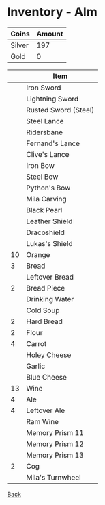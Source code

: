 # Inventory - Alm

| Coins  | Amount |
| ------ | ------ |
| Silver | 197    |
| Gold   | 0      |

| <!-- --> | Item                 |
| -------- | -------------------- |
|          | Iron Sword           |
|          | Lightning Sword      |
|          | Rusted Sword (Steel) |
|          | Steel Lance          |
|          | Ridersbane           |
|          | Fernand's Lance      |
|          | Clive's Lance        |
|          | Iron Bow             |
|          | Steel Bow            |
|          | Python's Bow         |
|          | Mila Carving         |
|          | Black Pearl          |
|          | Leather Shield       |
|          | Dracoshield          |
|          | Lukas's Shield       |
| 10       | Orange               |
| 3        | Bread                |
|          | Leftover Bread       |
| 2        | Bread Piece          |
|          | Drinking Water       |
|          | Cold Soup            |
| 2        | Hard Bread           |
| 2        | Flour                |
| 4        | Carrot               |
|          | Holey Cheese         |
|          | Garlic               |
|          | Blue Cheese          |
| 13       | Wine                 |
| 4        | Ale                  |
| 4        | Leftover Ale         |
|          | Ram Wine             |
|          | Memory Prism 11      |
|          | Memory Prism 12      |
|          | Memory Prism 13      |
| 2        | Cog                  |
|          | Mila's Turnwheel     |

[Back](README.md)
